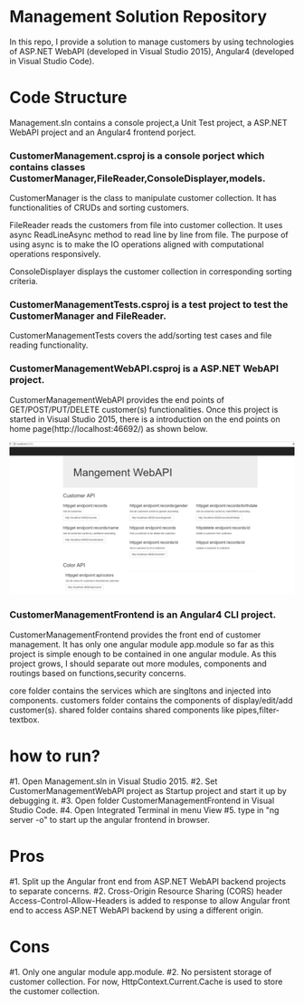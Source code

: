 # Management Solution Repository
In this repo, I provide a solution to manage customers by using technologies of ASP.NET WebAPI (developed in Visual Studio 2015), Angular4 (developed in Visual Studio Code).

# Code Structure
Management.sln contains a console project,a Unit Test project, a ASP.NET WebAPI project and an Angular4 frontend porject.

### CustomerManagement.csproj is a console porject which contains classes CustomerManager,FileReader,ConsoleDisplayer,models.
CustomerManager is the class to manipulate customer collection. It has functionalities of CRUDs and sorting customers.

FileReader reads the customers from file into customer collection. It uses async ReadLineAsync method to read line by line from file. The purpose of using async is to make the IO operations aligned with computational operations responsively.

ConsoleDisplayer displays the customer collection in corresponding sorting criteria.


### CustomerManagementTests.csproj is a test project to test the CustomerManager and FileReader. 
CustomerManagementTests covers the add/sorting test cases and file reading functionality.

### CustomerManagementWebAPI.csproj is a ASP.NET WebAPI project.
CustomerManagementWebAPI provides the end points of GET/POST/PUT/DELETE customer(s) functionalities. 
Once this project is started in Visual Studio 2015, there is a introduction on the end points on home page(http://localhost:46692/) as shown below.

![WebAPI home screenshot](./WebAPI_home.png)

### CustomerManagementFrontend is an Angular4 CLI project.
CustomerManagementFrontend provides the front end of customer management. It has only one angular module app.module so far as this project is simple enough to be contained in one angular module. As this project grows, I should separate out more modules, components and routings based on functions,security concerns.

core folder contains the services which are singltons and injected into components.
customers folder contains the components of display/edit/add customer(s).
shared folder contains shared components like pipes,filter-textbox.

# how to run?
#1. Open Management.sln in Visual Studio 2015.
#2. Set CustomerManagementWebAPI project as Startup project and start it up by debugging it.
#3. Open folder CustomerManagementFrontend in Visual Studio Code.
#4. Open Integrated Terminal in menu View
#5. type in "ng server -o" to start up the angular frontend in browser.

# Pros
#1. Split up the Angular front end from ASP.NET WebAPI backend projects to separate concerns.
#2. Cross-Origin Resource Sharing (CORS) header Access-Control-Allow-Headers is added to response to allow Angular front end to access ASP.NET WebAPI backend by using a different origin.

# Cons
#1. Only one angular module app.module.
#2. No persistent storage of customer collection. For now, HttpContext.Current.Cache is used to store the customer collection.





